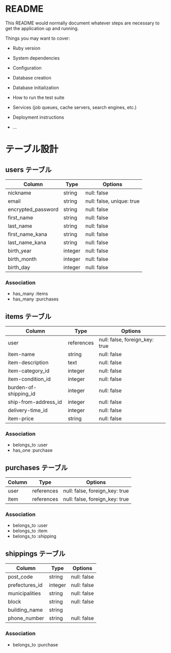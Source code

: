 # README

This README would normally document whatever steps are necessary to get the
application up and running.

Things you may want to cover:

* Ruby version

* System dependencies

* Configuration

* Database creation

* Database initialization

* How to run the test suite

* Services (job queues, cache servers, search engines, etc.)

* Deployment instructions

* ...

# テーブル設計

## users テーブル

| Column             | Type       | Options                   |
| ------------------ | ---------- | --------------------------|
| nickname           | string     | null: false               |
| email              | string     | null: false, unique: true |
| encrypted_password | string     | null: false               |
| first_name         | string     | null: false               |
| last_name          | string     | null: false               |
| first_name_kana    | string     | null: false               |
| last_name_kana     | string     | null: false               |
| birth_year         | integer    | null: false               |
| birth_month        | integer    | null: false               |
| birth_day          | integer    | null: false               |

### Association

- has_many :items
- has_many :purchases

## items テーブル

| Column                 | Type       | Options                        |
| -----------------      | ------     | -----------                    |
| user                   | references | null: false, foreign_key: true |
| item-name              | string     | null: false                    |
| item-description       | text       | null: false                    |
| item-category_id       | integer    | null: false                    |
| item-condition_id      | integer    | null: false                    |
| burden-of-shipping_id  | integer    | null: false                    |
| ship-from-address_id   | integer    | null: false                    |
| delivery-time_id       | integer    | null: false                    |
| item-price             | string     | null: false                    |


### Association

- belongs_to :user
- has_one    :purchase

## purchases テーブル

| Column  | Type       | Options                        |
| ------- | ---------- | ------------------------------ |
| user    | references | null: false, foreign_key: true |
| item    | references | null: false, foreign_key: true |

### Association

- belongs_to :user
- belongs_to :item
- belongs_to :shipping

## shippings テーブル

| Column         | Type       | Options     |
| -------------- | ---------- | ----------- |
| post_code      | string     | null: false |
| prefectures_id | integer    | null: false |
| municipalities | string     | null: false |
| block          | string     | null: false |
| building_name  | string     |             |
| phone_number   | string     | null: false |

### Association

- belongs_to :purchase